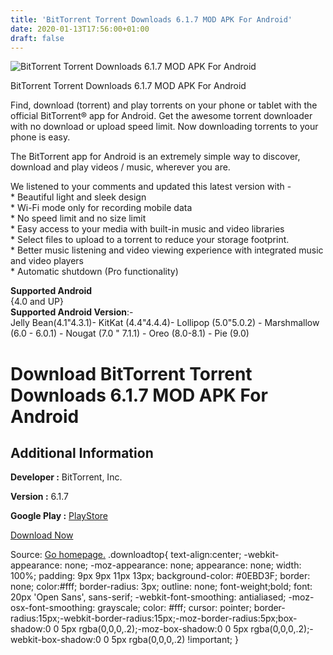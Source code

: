 ```yaml
---
title: 'BitTorrent Torrent Downloads 6.1.7 MOD APK For Android'
date: 2020-01-13T17:56:00+01:00
draft: false
---
```


![BitTorrent Torrent Downloads 6.1.7 MOD APK For Android](https://i1.wp.com/apkhome.net/wp-content/uploads/2020/01/BitTorrent-Torrent-Downloads-6.1.7-MOD.png "BitTorrent Torrent Downloads 6.1.7 MOD APK For Android")

  

BitTorrent Torrent Downloads 6.1.7 MOD APK For Android

Find, download (torrent) and play torrents on your phone or tablet with the official BitTorrent® app for Android. Get the awesome torrent downloader with no download or upload speed limit. Now downloading torrents to your phone is easy.

The BitTorrent app for Android is an extremely simple way to discover, download and play videos / music, wherever you are.

We listened to your comments and updated this latest version with -  
\* Beautiful light and sleek design  
\* Wi-Fi mode only for recording mobile data  
\* No speed limit and no size limit  
\* Easy access to your media with built-in music and video libraries  
\* Select files to upload to a torrent to reduce your storage footprint.  
\* Better music listening and video viewing experience with integrated music and video players  
\* Automatic shutdown (Pro functionality)

**Supported Android**  
{4.0 and UP}  
**Supported Android Version**:-  
Jelly Bean(4.1"4.3.1)- KitKat (4.4"4.4.4)- Lollipop (5.0"5.0.2) - Marshmallow (6.0 - 6.0.1) - Nougat (7.0 " 7.1.1) - Oreo (8.0-8.1) - Pie (9.0)

Download BitTorrent Torrent Downloads 6.1.7 MOD APK For Android
===============================================================

Additional Information
----------------------

**Developer :** BitTorrent, Inc.

**Version :** 6.1.7

**Google Play :** [PlayStore](https://play.google.com/store/apps/details?id=com.bittorrent.client)

  

[Download Now](https://store4app.co/post/bittorrent-torrent-downloads-6-1-7-mod-apk-for-android_1578934446)

  
Source: [Go homepage.](https://store4app.co/post/bittorrent-torrent-downloads-6-1-7-mod-apk-for-android_1578934446) .downloadtop{ text-align:center; -webkit-appearance: none; -moz-appearance: none; appearance: none; width: 100%; padding: 9px 9px 11px 13px; background-color: #0EBD3F; border: none; color:#fff; border-radius: 3px; outline: none; font-weight;bold; font: 20px 'Open Sans', sans-serif; -webkit-font-smoothing: antialiased; -moz-osx-font-smoothing: grayscale; color: #fff; cursor: pointer; border-radius:15px;-webkit-border-radius:15px;-moz-border-radius:5px;box-shadow:0 0 5px rgba(0,0,0,.2);-moz-box-shadow:0 0 5px rgba(0,0,0,.2);-webkit-box-shadow:0 0 5px rgba(0,0,0,.2) !important; }